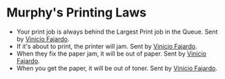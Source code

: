 # Murphy's Printing Laws

* Your print job is always behind the Largest Print job in the Queue. Sent by [Vinicio Fajardo](mailto:Vinicio_fajardo@hotmail.com).  
* If it's about to print, the printer will jam. Sent by [Vinicio Fajardo](mailto:Vinicio_fajardo@hotmail.com).  
* When they fix the paper jam, it will be out of paper. Sent by [Vinicio Fajardo](mailto:Vinicio_fajardo@hotmail.com).  
* When you get the paper, it will be out of toner. Sent by [Vinicio Fajardo](mailto:Vinicio_fajardo@hotmail.com).
